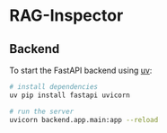 # RAG-Inspector

## Backend

To start the FastAPI backend using [uv](https://github.com/astral-sh/uv):

```bash
# install dependencies
uv pip install fastapi uvicorn

# run the server
uvicorn backend.app.main:app --reload
```

